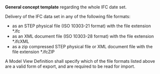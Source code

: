﻿**General concept template** regarding the whole IFC date set.

Delivery of the IFC data set in any of the following file formats:

*  as an STEP physical file (ISO 10303-21 format) with the file extension \*.ifc
*  as an XML document file (ISO 10303-28 format) with the file extension \*.ifcXML
*  as a zip compressed STEP physical file or XML document file with the file extension \*.ifcZIP

A Model View Definition shall specify which of the file formats listed above are a valid form of export, and are required to be read for import.
